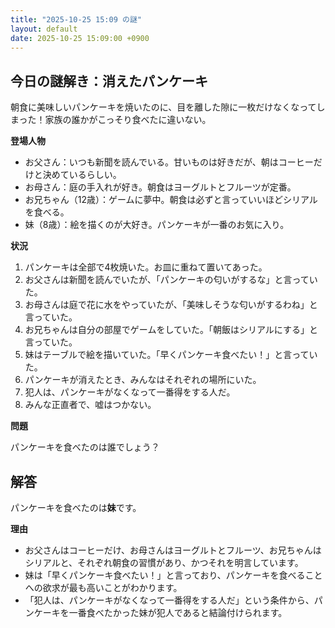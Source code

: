 ```yaml
---
title: "2025-10-25 15:09 の謎"
layout: default
date: 2025-10-25 15:09:00 +0900
---
```

## 今日の謎解き：消えたパンケーキ

朝食に美味しいパンケーキを焼いたのに、目を離した隙に一枚だけなくなってしまった！家族の誰かがこっそり食べたに違いない。

**登場人物**

*   お父さん：いつも新聞を読んでいる。甘いものは好きだが、朝はコーヒーだけと決めているらしい。
*   お母さん：庭の手入れが好き。朝食はヨーグルトとフルーツが定番。
*   お兄ちゃん（12歳）：ゲームに夢中。朝食は必ずと言っていいほどシリアルを食べる。
*   妹（8歳）：絵を描くのが大好き。パンケーキが一番のお気に入り。

**状況**

1.  パンケーキは全部で4枚焼いた。お皿に重ねて置いてあった。
2.  お父さんは新聞を読んでいたが、「パンケーキの匂いがするな」と言っていた。
3.  お母さんは庭で花に水をやっていたが、「美味しそうな匂いがするわね」と言っていた。
4.  お兄ちゃんは自分の部屋でゲームをしていた。「朝飯はシリアルにする」と言っていた。
5.  妹はテーブルで絵を描いていた。「早くパンケーキ食べたい！」と言っていた。
6.  パンケーキが消えたとき、みんなはそれぞれの場所にいた。
7.  犯人は、パンケーキがなくなって一番得をする人だ。
8.  みんな正直者で、嘘はつかない。

**問題**

パンケーキを食べたのは誰でしょう？

## 解答

パンケーキを食べたのは**妹**です。

**理由**

*   お父さんはコーヒーだけ、お母さんはヨーグルトとフルーツ、お兄ちゃんはシリアルと、それぞれ朝食の習慣があり、かつそれを明言しています。
*   妹は「早くパンケーキ食べたい！」と言っており、パンケーキを食べることへの欲求が最も高いことがわかります。
*   「犯人は、パンケーキがなくなって一番得をする人だ」という条件から、パンケーキを一番食べたかった妹が犯人であると結論付けられます。

